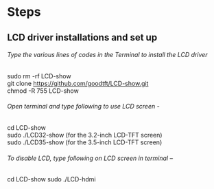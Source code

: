 # Steps
## LCD driver installations and set up

###### Type the various lines of codes in the Terminal to install the LCD driver

sudo rm -rf LCD-show <br/>
git clone https://github.com/goodtft/LCD-show.git <br/>
chmod -R 755 LCD-show <br/>

###### Open terminal and type following to use LCD screen -

cd LCD-show <br/>
sudo ./LCD32-show (for the 3.2-inch LCD-TFT screen) <br/>
sudo ./LCD35-show (for the 3.5-inch LCD-TFT screen) <br/>

###### To disable LCD, type following on LCD screen in terminal –

cd LCD-show
sudo ./LCD-hdmi


